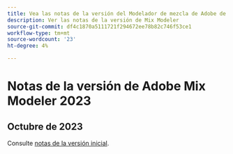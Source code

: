 ```yaml
---
title: Vea las notas de la versión del Modelador de mezcla de Adobe de 2023
description: Ver las notas de la versión de Mix Modeler
source-git-commit: df4c1870a5111721f294672ee78b82c746f53ce1
workflow-type: tm+mt
source-wordcount: '23'
ht-degree: 4%

---
```


# Notas de la versión de Adobe Mix Modeler 2023

## Octubre de 2023

Consulte [notas de la versión inicial](latest.md).

